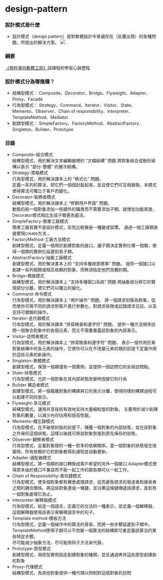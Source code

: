 # design-pattern
### 設計模式是什麼
* 設計模式（design pattern）是對軟體設計中普遍存在（反覆出現）的各種問題，所提出的解決方案。
[![](https://upload.cc/i1/2021/02/07/XQsCq8.jpg)](https://upload.cc/i1/2021/02/07/XQsCq8.jpg)
### 綱要
[《物件導向軟體工程》](https://webapp.yuntech.edu.tw/WebNewCAS/Course/Plan/Query.aspx?&109&1&3129 "《物件導向軟體工程》")該課程的學習心路歷程
### 設計模式分為哪幾種？
* 結構型模式：
Composite、Decorator、Bridge、Flyweight、Adapter、Proxy、Facade
* 行為型模式：
Strategy、Command、Iterator、Visitor、State、Memento、Observer、Chain of responsibility、Interpreter、TemplateMethod、Mediator
* 創建型模式：
SimpleFactory、FactoryMethod、AbstractFactory、Singleton、Builder、Prototype
### 目錄
* Composite-組合模式<br>
 結構型模式，用於解決文本編輯器裡的 “文檔結構” 問題 
 將對象組合成樹形結構以表示 “部分-整體” 的層次結構。<br>
* Strategy-策略模式<br>
 行為型模式，用於解決課本上的 “格式化” 問題。<br>
 定義一系列的算法，把它們一個個封裝起來，並且使它們可互相替換，本模式使得算法可獨立于客戶而變化。<br>
* Decorator-裝飾者模式<br>
 結構型模式，用於解決課本上 “修飾用戶界面” 問題。<br>
 動態的給一個對象添加一些額外的職責而不需要添加子類。就增加功能來說，Decorator模式相比生成子類更為靈活。 
* SimpleFactory-簡單工廠模式<br>
簡單工廠其實不是設計模式，反而比較像是一種變成習慣。
通過一個工廠類直接實現create方法 。
* FactoryMethod-工廠方法模式<br>
創建型模式，定義一個用於創建對象的接口，讓子類決定實例化哪一個類，使得一個類的實例化延遲到其子類。<br>
* AbstractFactory-抽象工廠模式<br>
創建型模式，用於解決書本上的 “支持多種視感標準” 問題。
提供一個接口以創建一系列相關或相互依賴的對象，而無須指定他們具體的類。<br>
* Bridge-橋接模式<br>
結構型模式，用於解決課本上 “支持多種窗口系統” 問題
將抽象部分與它的實現部分分離，使它們可以獨立的變化。<br>
* Command-命令模式<br>
行為型模式，用於解決課本上 “用戶操作” 問題。
將一個請求封裝為對象，從而使你可用不同的請求對客戶進行參數化，對請求排隊或記錄請求日誌，以及支持可撤銷的操作。<br>
* Iterator-迭代器模式<br>
行為型模式，用於解決課本 “拼寫檢查和連字符” 問題。
提供一種方法順序訪問一個聚合對象中的各個元素，而又不需要暴露該對象的內部表示。<br>
* Visitor-訪問者模式<br>
行為型模式，用於解決課本上 “拼寫檢查和連字符” 問題。
表示一個作用於某對象結構中的各元素的操作，它使你可以在不改變元素的類的前提下定義作用於這些元素的新操作。<br>
* Singleton-單體模式<br>
 創建型模式，保證一個類僅有一個實例，並提供一個訪問它的全局訪問點。<br>
* State-狀態模式<br>
 行為型模式，允許一個對象在其內部狀態改變時改變它的行為<br>
* Builder 構造者模式<br>
 創建型模式，將一個複雜對象的構建與它的表示分離，使得同樣的構建過程可以創建不同的表示。<br>
* Flyweight-享元模式<br>
結構型模式，運用共享技術有效地支持大量細粒度的對象。
主要用於減少創建對象的數量，以減少內存佔用和提高性能。<br>
* Memento-備忘錄模式<br>
行為型模式，在不破壞封裝的前提下，捕獲一個對象的內部狀態，並在該對象之外保存這個狀態。這樣以後就可將該對象恢復到原先保存的狀態。<br>
* Observer-觀察者模式<br>
行為型模式，定義對象間的一種一對多的依賴關係，當一個對象的狀態發生改變時，所有依賴於它的對象都得到通知並自動更新。<br>
* Adapter-適配器模式<br>
結構型模式，將一個類的接口轉換成客戶希望的另外一個接口.Adapter模式使得原本由於接口不兼容而不能一起工作的那些類可以一起工作。<br>
* Chain of Responsibility-責任鏈模式<br>
 行為型模式，使多個對象都有機會處理請求，從而避免請求的發送者和接收者之間的耦合關係。將這些對象連成一條鏈，並沿著這條鏈傳遞該請求，直到有一個對象處理它為止。<br>
* Interpreter-解釋器模式<br>
行為型模式，給定一個語言，定義它的文法的一種表示，並定義一個解釋器，這個解釋器使用該表示來解釋語言中的句子。<br>
* Template method-模板方法<br>
行為型模式，定義一個操作中的算法的骨架，而將一些步驟延遲到子類中。TemplateMethod使得子類可以不改變一個算法的結構即可重定義該算法的某些特定步驟。<br>
尽可能减少抽象方法，尽可能用钩子方法来代替。<br>
* Prototype-原型模式<br>
創建型模式，用原型實例指定創建對象的種類，並且通過拷貝這些原型創建新的對象<br>
* Proxy-代理模式<br>
 結構型模式，為其他對象提供一種代理以控制對這個對象的訪問<br>
